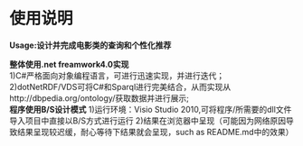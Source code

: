 # 使用说明
**Usage:设计并完成电影类的查询和个性化推荐**</br>

**整体使用.net freamwork4.0实现**</br>
  1)C#严格面向对象编程语言，可进行迅速实现，并进行迭代；</br>
  2)dotNetRDF/VDS可将C#和Sparql进行完美结合，从而实现从http://dbpedia.org/ontology/获取数据并进行展示;</br>
**程序使用B/S设计模式**
  1)运行环境：Visio Studio 2010,可将程序/所需要的dll文件导入项目中直接以B/S方式进行运行
  2)结果在浏览器中呈现（可能因为网络原因导致结果呈现较迟缓，耐心等待下结果就会呈现，such as README.md中的效果）

